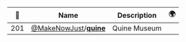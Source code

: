 |:star2: | Name | Description | 🌍|
|---|---|---|---|
|201|[@MakeNowJust](https://github.com/MakeNowJust)/[**quine**](https://github.com/MakeNowJust/quine)|Quine Museum||

